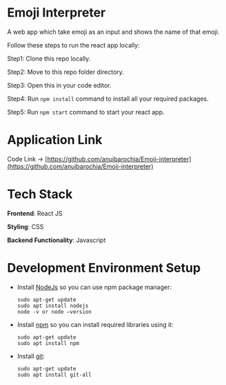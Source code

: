# Emoji Interpreter

A web app which take emoji as an input and shows the name of that emoji.

Follow these steps to run the react app locally:

Step1: Clone this repo locally.

Step2: Move to this repo folder directory.

Step3: Open this in your code editor.

Step4: Run `npm install` command to install all your required packages.

Step5: Run `npm start` command to start your react app.

# Application Link

Code Link -> [https://github.com/anujbarochia/Emoji-interpreter](https://github.com/anujbarochia/Emoji-interpreter)

# Tech Stack

<b>Frontend</b>: React JS

<b>Styling</b>: CSS

<b>Backend Functionality</b>: Javascript

# Development Environment Setup

- Install [NodeJs](https://nodejs.org/en/download/) so you can use npm package manager:
  <br/>

  ```
  sudo apt-get update
  sudo apt install nodejs
  node -v or node –version
  ```

- Install [npm](https://docs.npmjs.com/cli/v7/commands/npm-install) so you can install required libraries using it:
  <br/>

  ```
  sudo apt-get update
  sudo apt install npm
  ```

- Install [git](https://git-scm.com/book/en/v2/Getting-Started-Installing-Git):
  <br/>

  ```
  sudo apt-get update
  sudo apt install git-all
  ```
